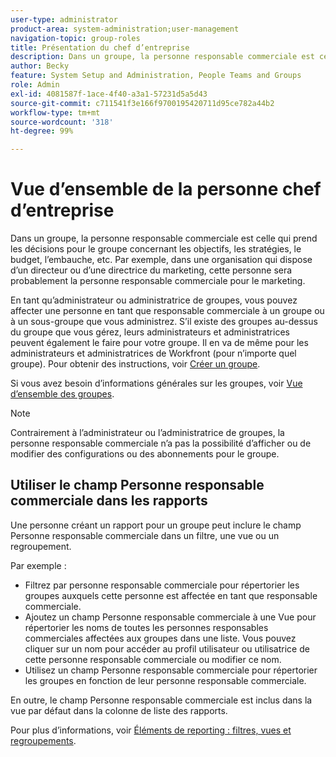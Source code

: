 ```yaml
---
user-type: administrator
product-area: system-administration;user-management
navigation-topic: group-roles
title: Présentation du chef d’entreprise
description: Dans un groupe, la personne responsable commerciale est celle qui prend les décisions pour le groupe concernant les objectifs, les stratégies, le budget, l’embauche, etc. Par exemple, dans une organisation qui dispose d’un directeur ou d’une directrice du marketing, cette personne sera probablement la personne responsable commerciale pour le marketing.
author: Becky
feature: System Setup and Administration, People Teams and Groups
role: Admin
exl-id: 4081587f-1ace-4f40-a3a1-57231d5a5d43
source-git-commit: c711541f3e166f9700195420711d95ce782a44b2
workflow-type: tm+mt
source-wordcount: '318'
ht-degree: 99%

---
```


# Vue d’ensemble de la personne chef d’entreprise

Dans un groupe, la personne responsable commerciale est celle qui prend les décisions pour le groupe concernant les objectifs, les stratégies, le budget, l’embauche, etc. Par exemple, dans une organisation qui dispose d’un directeur ou d’une directrice du marketing, cette personne sera probablement la personne responsable commerciale pour le marketing.

En tant qu’administrateur ou administratrice de groupes, vous pouvez affecter une personne en tant que responsable commerciale à un groupe ou à un sous-groupe que vous administrez. S’il existe des groupes au-dessus du groupe que vous gérez, leurs administrateurs et administratrices peuvent également le faire pour votre groupe. Il en va de même pour les administrateurs et administratrices de Workfront (pour n’importe quel groupe). Pour obtenir des instructions, voir [Créer un groupe](../../../administration-and-setup/manage-groups/create-and-manage-groups/create-a-group.md).

Si vous avez besoin d’informations générales sur les groupes, voir [Vue d’ensemble des groupes](../../../administration-and-setup/manage-groups/groups-overview/groups.md).

>[!NOTE]
>
>Contrairement à l’administrateur ou l’administratrice de groupes, la personne responsable commerciale n’a pas la possibilité d’afficher ou de modifier des configurations ou des abonnements pour le groupe.

<!--
>DRAFTED IN FLARE:
>At this point the field is added for mainly reporting purposes.>
>
-->

## Utiliser le champ Personne responsable commerciale dans les rapports

Une personne créant un rapport pour un groupe peut inclure le champ Personne responsable commerciale dans un filtre, une vue ou un regroupement.

Par exemple :

* Filtrez par personne responsable commerciale pour répertorier les groupes auxquels cette personne est affectée en tant que responsable commerciale.
* Ajoutez un champ Personne responsable commerciale à une Vue pour répertorier les noms de toutes les personnes responsables commerciales affectées aux groupes dans une liste. Vous pouvez cliquer sur un nom pour accéder au profil utilisateur ou utilisatrice de cette personne responsable commerciale ou modifier ce nom.
* Utilisez un champ Personne responsable commerciale pour répertorier les groupes en fonction de leur personne responsable commerciale.

En outre, le champ Personne responsable commerciale est inclus dans la vue par défaut dans la colonne de liste des rapports.

Pour plus d’informations, voir [Éléments de reporting : filtres, vues et regroupements](../../../reports-and-dashboards/reports/reporting-elements/reporting-elements-filters-views-groupings.md).
